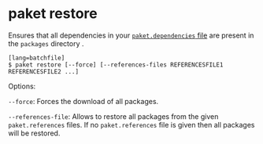 # paket restore

Ensures that all dependencies in your [`paket.dependencies` file](dependencies-file.html) are present in the `packages` directory .

    [lang=batchfile]
    $ paket restore [--force] [--references-files REFERENCESFILE1 REFERENCESFILE2 ...]

Options:

  `--force`: Forces the download of all packages.

  `--references-file`: Allows to restore all packages from the given `paket.references` files. If no `paket.references` file is given then all packages will be restored.
